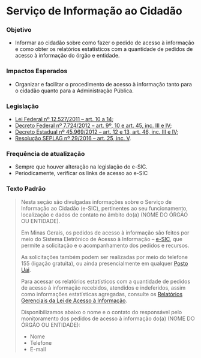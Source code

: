 # Serviço de Informação ao Cidadão 

### Objetivo
- Informar ao cidadão sobre como fazer o pedido de acesso à informação e como obter os relatórios estatísticos com a quantidade de pedidos de acesso à informação do órgão e entidade. 

### Impactos Esperados
-	Organizar e facilitar o procedimento de acesso à informação tanto para o cidadão quanto para a Administração Pública.

### Legislação
-	[Lei Federal nº 12.527/2011 – art. 10 a 14](http://www.planalto.gov.br/ccivil_03/_ato2011-2014/2011/lei/l12527.htm#art10);
-	[Decreto Federal nº 7.724/2012 – art. 9º, 10 e art. 45, inc. III e IV](http://www.planalto.gov.br/ccivil_03/_ato2011-2014/2012/decreto/d7724.htm);
-	[Decreto Estadual nº 45.969/2012 – art. 12 e 13, art. 46, inc. III e IV](https://www.almg.gov.br/consulte/legislacao/completa/completa.html?tipo=DEC&num=45969&ano=2012);
-	[Resolução SEPLAG nº 29/2016 – art. 25, inc. V](http://www.planejamento.mg.gov.br/sites/default/files/documentos/resolucao_sitios_seplag_29_de_05_07_2016_1.pdf).

### Frequência de atualização
-	Sempre que houver alteração na legislação do e-SIC.
-	Periodicamente, verificar os links de acesso ao e-SIC

### Texto Padrão

> Nesta seção são divulgadas informações sobre o Serviço de Informação ao Cidadão (e-SIC), pertinentes ao seu funcionamento, localização e dados de contato no âmbito do(a) (NOME DO ÓRGÃO OU ENTIDADE). 
> 
> Em Minas Gerais, os pedidos de acesso à informação são feitos por meio do Sistema Eletrônico de Acesso à Informação – [e-SIC](http://www.acessoainformacao.mg.gov.br), que permite a solicitação e o acompanhamento dos pedidos e recursos.
> 
> As solicitações também podem ser realizadas por meio do telefone 155 (ligação gratuita), ou ainda presencialmente em qualquer [Posto Uai](https://www.mg.gov.br/pagina/unidades-de-atendimento-integrado-uai).
> 
> Para acessar os relatórios estatísticos com a quantidade de pedidos de acesso à informação recebidos, atendidos e indeferidos, assim como informações estatísticas agregadas, consulte os [Relatórios Gerenciais da Lei de Acesso à Informação](https://acessoainformacao.mg.gov.br/sistema/site/relatorios_estatisticos.aspx).
> 
> Disponibilizamos abaixo o nome e o contato do responsável pelo monitoramento dos pedidos de acesso à informação do(a) (NOME DO ÓRGÃO OU ENTIDADE):
>
> - Nome
> - Telefone
> - E-mail
